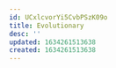 ```yaml
---
id: UCxlcvorYi5CvbPSzK09o
title: Evolutionary
desc: ''
updated: 1634261513638
created: 1634261513638
---
```


